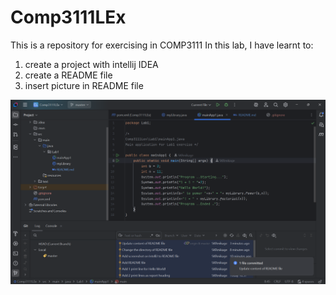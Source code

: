 # Comp3111LEx

This is a repository for exercising in COMP3111
In this lab, I have learnt to:
1. create a project with intellij IDEA
2. create a README file
3. insert picture in README file

![img.png](img.png)